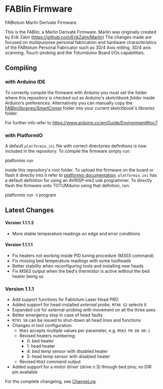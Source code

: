 
FABlin Firmware
===============
FABtotum Marlin Derivate Firmware.

This is the FABlin, a Marlin Derivate Firmware. Marlin was originally
created by Erik Zalm (https://github.com/ErikZalm/Marlin) The changes
made are focused on multipurpose personal fabrication and hardware
characteristics of the FABtotum Personal Fabricator such as 3D/4 Axis
milling, 3D/4 axis scanning, Touch-probing and the Totumduino Board
I/Os capabilities.


Compiling
---------

### with Arduino IDE

To correctly compile the firmware with Arduino you must set the folder
where this repository is checked out as Arduino's *sketchbook folder*
inside Arduino's preferences. Alternatively you can manually copy the
[FABlin/libraries/SmartComm](libraries/SmartComm) folder into your
current sketchbook's *libraries* folder.

For further info refer to
https://www.arduino.cc/en/Guide/Environment#toc7.


### with PlatformIO

A default `platformio.ini` file with correct directories definitions is
now included in the repository. To compile the firmware simply run:

  platformio run

inside this repository's root folder. To upload the firmware on the board
or flash it directly into it refer to
[platformio documentation](http://docs.platformio.org/en/stable/userguide/cmd_run.html).
`platformio.ini` has a default definition for using an AVRISP-mk2 usb
programmer. To directly flash the firmware onto TOTUMduino using that
defintion, run:

  platformio run -t program


Latest Changes
--------------

#### Version 1.1.1.2

- More stable temperature readings on edge and error conditions


#### Version 1.1.1.1

- Fix heaters not working inside PID tuning procedure (M303 command)
- Fix missing bed temperature readings with some toolheads
- Better stability when reconfiguring tools and installing new heads
- Fix M563 output when the bed's thermistor is active without the bed heater being so


### Version 1.1.1

- Add support functions for Fabtotum Laser Head PRO
- Added support for head-installed _external probe_, `M746 S2` selects it
- Expanded `G38` for external-probing with movement on all the three axes
- Better emergency stop in case of head faults
- `M793 S0` can be issued to shut-down all head lines and functions
- Changes in tool configuration
  - `M563` accepts multiple values per parameter, e.g. `M563 P0 D0 H0:1`
  - Revised heaters numbering:
    - 0: bed heater
    - 1: head heater
    - 4: bed temp sensor with disabled heater
    - 5: head temp sensor with disabled heater
  - Revised `M563` command output
- Added support for a motor driver (drive n.3) through bed pins; no DIR pin available

For the complete changelog, see [ChangeLog](ChangeLog.txt).
